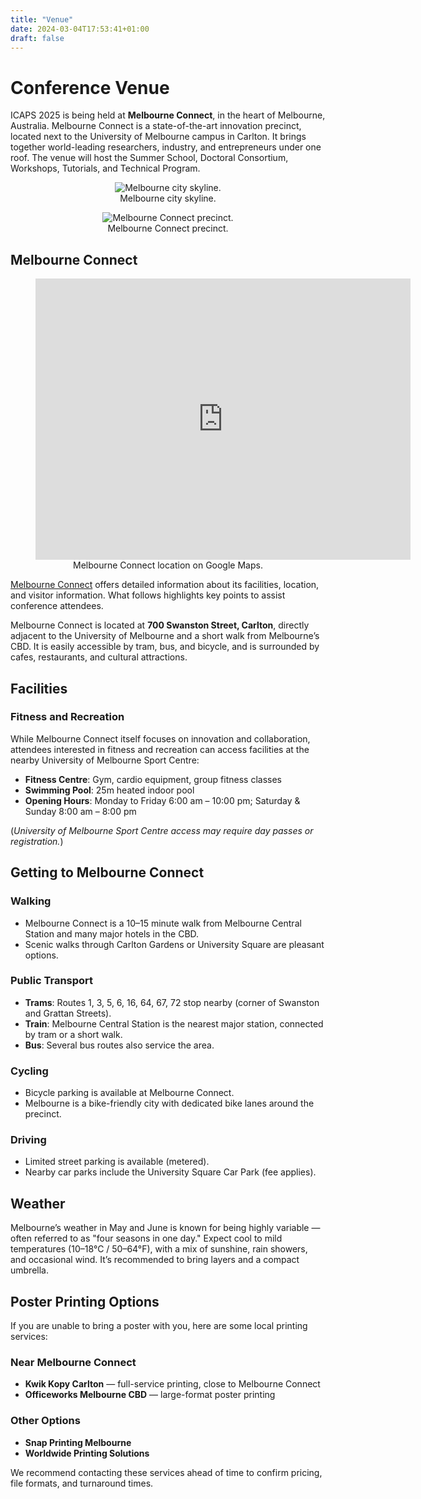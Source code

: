 ```yaml
---
title: "Venue"
date: 2024-03-04T17:53:41+01:00
draft: false
---
```


# Conference Venue

ICAPS 2025 is being held at **Melbourne Connect**, in the heart of Melbourne, Australia. Melbourne Connect is a state-of-the-art innovation precinct, located next to the University of Melbourne campus in Carlton. It brings together world-leading researchers, industry, and entrepreneurs under one roof. The venue will host the Summer School, Doctoral Consortium, Workshops, Tutorials, and Technical Program.

<figure>
<div style="text-align:center">
  <img
  src="/img/venue/melbourne_city.jpg"
  alt="Melbourne city skyline.">
  <figcaption>Melbourne city skyline.</figcaption>
</div>
</figure>

<figure>
<div style="text-align:center">
  <img
  src="/img/venue/melbourne_connect.jpg"
  alt="Melbourne Connect precinct.">
  <figcaption>Melbourne Connect precinct.</figcaption>
</div>
</figure>

## Melbourne Connect

<figure>
<div style="text-align:center">
<iframe src="https://www.google.com/maps/embed?pb=!1m18!1m12!1m3!1d8152.353588048064!2d144.96181347684967!3d-37.80007413325727!2m3!1f0!2f0!3f0!3m2!1i1024!2i768!4f13.1!3m3!1m2!1s0x6ad64354a5744ae3%3A0xddc00c0dca7ffa97!2sMelbourne%20Connect!5e1!3m2!1sen!2sau!4v1745666246587!5m2!1sen!2sau" width="600" height="450" style="border:0;" allowfullscreen="" loading="lazy" referrerpolicy="no-referrer-when-downgrade"></iframe>
  <figcaption>Melbourne Connect location on Google Maps.</figcaption>
</div>
</figure>

[Melbourne Connect](https://melbourneconnect.com.au/) offers detailed information about its facilities, location, and visitor information. What follows highlights key points to assist conference attendees.

Melbourne Connect is located at **700 Swanston Street, Carlton**, directly adjacent to the University of Melbourne and a short walk from Melbourne’s CBD. It is easily accessible by tram, bus, and bicycle, and is surrounded by cafes, restaurants, and cultural attractions.

## Facilities

### Fitness and Recreation

While Melbourne Connect itself focuses on innovation and collaboration, attendees interested in fitness and recreation can access facilities at the nearby University of Melbourne Sport Centre:

- **Fitness Centre**: Gym, cardio equipment, group fitness classes
- **Swimming Pool**: 25m heated indoor pool
- **Opening Hours**: Monday to Friday 6:00 am – 10:00 pm; Saturday & Sunday 8:00 am – 8:00 pm

(*University of Melbourne Sport Centre access may require day passes or registration.*)

## Getting to Melbourne Connect

### Walking
- Melbourne Connect is a 10–15 minute walk from Melbourne Central Station and many major hotels in the CBD.
- Scenic walks through Carlton Gardens or University Square are pleasant options.

### Public Transport
- **Trams**: Routes 1, 3, 5, 6, 16, 64, 67, 72 stop nearby (corner of Swanston and Grattan Streets).
- **Train**: Melbourne Central Station is the nearest major station, connected by tram or a short walk.
- **Bus**: Several bus routes also service the area.

### Cycling
- Bicycle parking is available at Melbourne Connect.
- Melbourne is a bike-friendly city with dedicated bike lanes around the precinct.

### Driving
- Limited street parking is available (metered).
- Nearby car parks include the University Square Car Park (fee applies).

## Weather

Melbourne’s weather in May and June is known for being highly variable — often referred to as "four seasons in one day." Expect cool to mild temperatures (10–18°C / 50–64°F), with a mix of sunshine, rain showers, and occasional wind. It’s recommended to bring layers and a compact umbrella.

## Poster Printing Options

If you are unable to bring a poster with you, here are some local printing services:

### Near Melbourne Connect
* **Kwik Kopy Carlton** — full-service printing, close to Melbourne Connect
* **Officeworks Melbourne CBD** — large-format poster printing

### Other Options
* **Snap Printing Melbourne**
* **Worldwide Printing Solutions**

We recommend contacting these services ahead of time to confirm pricing, file formats, and turnaround times.


